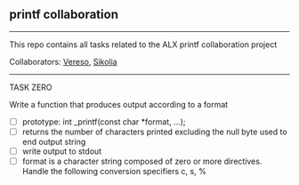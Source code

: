 ## printf collaboration

***

This repo contains all tasks related to the ALX printf collaboration project 

Collaborators: [Vereso](https://github.com/Vereso), [Sikolia](https://github.com/LuckySikolia)

***

TASK ZERO

Write a function that produces output according to a format

- [ ]  prototype: int _printf(const char *format, ...);
- [ ]  returns the number of characters printed excluding the null byte used to end output string
- [ ]  write output to stdout
- [ ]  format is a character string composed of zero or more directives. Handle the following conversion specifiers c, s, %
